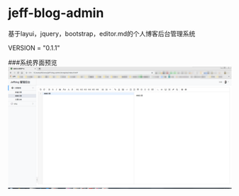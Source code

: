 # jeff-blog-admin
基于layui，jquery，bootstrap，editor.md的个人博客后台管理系统

VERSION = "0.1.1"

###系统界面预览
![image](https://github.com/jeffry88/jeff-blog-admin/blob/master/static/images/view.png)